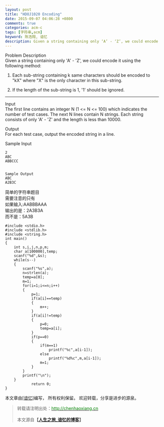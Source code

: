 ```yaml
---
layout: post
title: "HDOJ1020 Encoding"
date: 2015-09-07 04:06:28 +0800
comments: true
categories: acm-c
tags: [字符串,acm]
keyword: 陈浩翔, 谙忆
description: Given a string containing only ‘A’ - ‘Z’, we could encode it using the following method Each sub-string containing k same characters should be encoded to “kX” where “X” is the on 
---
```


Problem Description  
Given a string containing only 'A' - 'Z', we could encode it using the following method: 

1. Each sub-string containing k same characters should be encoded to "kX" where "X" is the only character in this sub-string.

2. If the length of the sub-string is 1, '1' should be ignored.

<!-- more -->
----------

Input  
The first line contains an integer N (1 <= N <= 100) which indicates the number of test cases. The next N lines contain N strings. Each string consists of only 'A' - 'Z' and the length is less than 10000.

 

Output  
For each test case, output the encoded string in a line.

 

Sample Input
```
2
ABC
ABBCCC
 

Sample Output
ABC
A2B3C
```

简单的字符串题目  
需要注意的只有  
如果输入:AABBBAAA  
输出的是：2A3B3A  
而不是：5A3B  

```
#include <stdio.h>
#include <stdlib.h>
#include <string.h>
int main()
{
    int s,i,j,n,p,m;
    char a[100000],temp;
    scanf("%d",&s);
    while(s--)
    {
        scanf("%s",a);
        n=strlen(a);
        temp=a[0];
        m=1;
        for(i=1;i<=n;i++)
        {
            p=1;
            if(a[i]==temp)
            {
                m++;
            }
            if(a[i]!=temp)
            {
                p=0;
                temp=a[i];
            }
            if(p==0)
            {
                if(m==1)
                    printf("%c",a[i-1]);
                else
                    printf("%d%c",m,a[i-1]);
                m=1;
            }
        }
        printf("\n");
    }
            return 0;
}

```

本文章由<a href="http://chenhaoxiang.cn/">[谙忆]</a>编写， 所有权利保留。 
欢迎转载，分享是进步的源泉。
<blockquote cite='陈浩翔'>
<p background-color='#D3D3D3'>转载请注明出处：<a href='http://chenhaoxiang.cn'><font color="green">http://chenhaoxiang.cn</font></a><br><br>
本文源自<strong>【<a href='http://chenhaoxiang.cn' target='_blank'>人生之旅_谙忆的博客</a>】</strong></p>
</blockquote>
